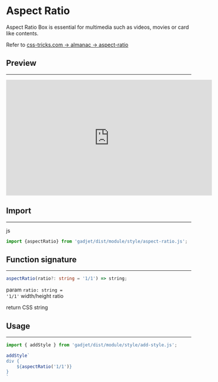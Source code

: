 # Aspect Ratio

Aspect Ratio Box is essential for multimedia such as videos, movies or
card like contents.

Refer to
<a href="https://css-tricks.com/almanac/properties/a/aspect-ratio/"
        target=_blank>
    css-tricks.com -> almanac -> aspect-ratio
</a>

## Preview
---

<div class="video aspectRatio-21-9">
    <iframe width="560" height="315" src="https://www.youtube.com/embed/WhWc3b3KhnY" frameborder="0" allow="accelerometer; autoplay; clipboard-write; encrypted-media; gyroscope; picture-in-picture" allowfullscreen></iframe>
</div>

## Import
---
<el-code-title>js</el-code-title>
```js
import {aspectRatio} from 'gadjet/dist/module/style/aspect-ratio.js';
```

## Function signature
---
```ts
aspectRatio(ratio?: string = '1/1') => string;
```

<el-code-title>param <code>ratio: string = '1/1'</code></el-code-title>
<el-function-detail>
width/height ratio
</el-function-detail>

<el-code-title>return</el-code-title>
<el-function-detail>
CSS string
</el-function-detail>

## Usage
---

```js
import { addStyle } from 'gadjet/dist/module/style/add-style.js';

addStyle`
div {
    ${aspectRatio('1/1')}
}
`
```